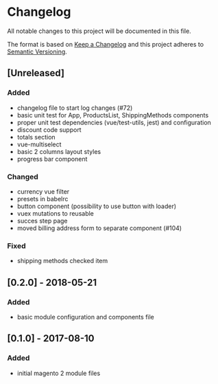 # Changelog
All notable changes to this project will be documented in this file.

The format is based on [Keep a Changelog](http://keepachangelog.com/en/1.0.0/)
and this project adheres to [Semantic Versioning](http://semver.org/spec/v2.0.0.html).

## [Unreleased]
### Added
- changelog file to start log changes (#72)
- basic unit test for App, ProductsList, ShippingMethods components
- proper unit test dependencies (vue/test-utils, jest) and configuration
- discount code support
- totals section
- vue-multiselect
- basic 2 columns layout styles
- progress bar component

### Changed
- currency vue filter
- presets in babelrc
- button component (possibility to use button with loader)
- vuex mutations to reusable
- succes step page
- moved billing address form to separate component (#104)

### Fixed
- shipping methods checked item

## [0.2.0] - 2018-05-21
### Added
- basic module configuration and components file

## [0.1.0] - 2017-08-10
### Added
- initial magento 2 module files


